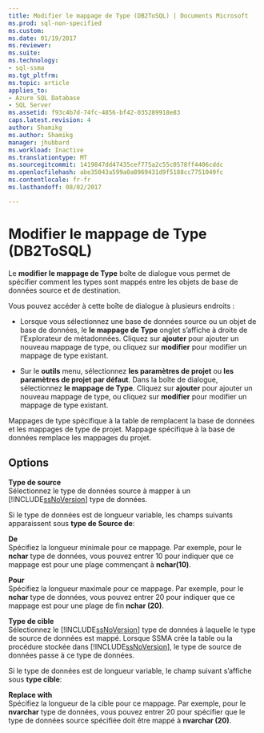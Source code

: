 ```yaml
---
title: Modifier le mappage de Type (DB2ToSQL) | Documents Microsoft
ms.prod: sql-non-specified
ms.custom: 
ms.date: 01/19/2017
ms.reviewer: 
ms.suite: 
ms.technology:
- sql-ssma
ms.tgt_pltfrm: 
ms.topic: article
applies_to:
- Azure SQL Database
- SQL Server
ms.assetid: f93c4b7d-74fc-4856-bf42-035289918e83
caps.latest.revision: 4
author: Shamikg
ms.author: Shamikg
manager: jhubbard
ms.workload: Inactive
ms.translationtype: MT
ms.sourcegitcommit: 1419847dd47435cef775a2c55c0578ff4406cddc
ms.openlocfilehash: abe35043a599a0a8969431d9f5188cc7751049fc
ms.contentlocale: fr-fr
ms.lasthandoff: 08/02/2017

---
```

# <a name="edit-type-mapping-db2tosql"></a>Modifier le mappage de Type (DB2ToSQL)
Le **modifier le mappage de Type** boîte de dialogue vous permet de spécifier comment les types sont mappés entre les objets de base de données source et de destination.  
  
Vous pouvez accéder à cette boîte de dialogue à plusieurs endroits :  
  
-   Lorsque vous sélectionnez une base de données source ou un objet de base de données, le **le mappage de Type** onglet s’affiche à droite de l’Explorateur de métadonnées. Cliquez sur **ajouter** pour ajouter un nouveau mappage de type, ou cliquez sur **modifier** pour modifier un mappage de type existant.  
  
-   Sur le **outils** menu, sélectionnez **les paramètres de projet** ou **les paramètres de projet par défaut**. Dans la boîte de dialogue, sélectionnez **le mappage de Type**. Cliquez sur **ajouter** pour ajouter un nouveau mappage de type, ou cliquez sur **modifier** pour modifier un mappage de type existant.  
  
Mappages de type spécifique à la table de remplacent la base de données et les mappages de type de projet. Mappage spécifique à la base de données remplace les mappages du projet.  
  
## <a name="options"></a>Options  
**Type de source**  
Sélectionnez le type de données source à mapper à un [!INCLUDE[ssNoVersion](../../includes/ssnoversion_md.md)] type de données.  
  
Si le type de données est de longueur variable, les champs suivants apparaissent sous **type de Source de**:  
  
**De**  
Spécifiez la longueur minimale pour ce mappage. Par exemple, pour le **nchar** type de données, vous pouvez entrer 10 pour indiquer que ce mappage est pour une plage commençant à **nchar(10)**.  
  
**Pour**  
Spécifiez la longueur maximale pour ce mappage. Par exemple, pour le **nchar** type de données, vous pouvez entrer 20 pour indiquer que ce mappage est pour une plage de fin **nchar (20)**.  
  
**Type de cible**  
Sélectionnez le [!INCLUDE[ssNoVersion](../../includes/ssnoversion_md.md)] type de données à laquelle le type de source de données est mappé. Lorsque SSMA crée la table ou la procédure stockée dans [!INCLUDE[ssNoVersion](../../includes/ssnoversion_md.md)], le type de source de données passe à ce type de données.  
  
Si le type de données est de longueur variable, le champ suivant s’affiche sous **type cible**:  
  
**Replace with**  
Spécifiez la longueur de la cible pour ce mappage. Par exemple, pour le **nvarchar** type de données, vous pouvez entrer 20 pour spécifier que le type de données source spécifiée doit être mappé à **nvarchar (20)**.  
  

